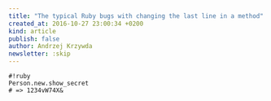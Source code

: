 ```yaml
---
title: "The typical Ruby bugs with changing the last line in a method"
created_at: 2016-10-27 23:00:34 +0200
kind: article
publish: false
author: Andrzej Krzywda
newsletter: :skip
---
```



<!-- more -->

```
#!ruby
Person.new.show_secret
# => 1234vW74X&
```

